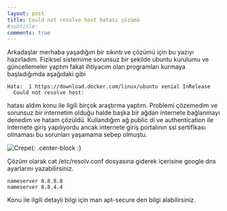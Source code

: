 ```yaml
---
layout: post
title: Could not resolve host hatası çözümü
#subtitle: 
comments: true
---
```


Arkadaşlar merhaba yaşadığım bir sıkıntı ve çözümü için bu yazıyı hazırladım.
Fiziksel sistemime sorunsuz bir şekilde ubuntu kurulumu ve güncellemeler yaptım fakat ihtiyacım olan programları kurmaya başladığımda aşağıdaki gibi
~~~
Hata:  1 https://download.docker.com/linux/ubuntu xenial InRelease             
  Could not resolve host:
~~~
hatası aldım konu ile ilgili birçok araştırma yaptım.
Problemi çözemedim ve sorunsuz bir internetim olduğu halde  başka bir ağdan internete bağlanmayı denedim ve hatam çözüldü.
Kullandığım ağ public di ve authentication ile internete giriş yapılıyordu ancak internete giriş portalının ssl sertifikası olmaması bu sorunları yaşamama sebep olmuştu.

![Crepe](https://i.hizliresim.com/anVLpB.png){: .center-block :}

Çözüm olarak cat /etc/resolv.conf dosyasına giderek içerisine google dns ayarlarını yazabilirsiniz.

~~~
nameserver 8.8.8.8
nameserver 8.8.4.4
~~~

Konu ile ilgili detaylı bilgi için
man apt-secure den bilgi alabilirsiniz.